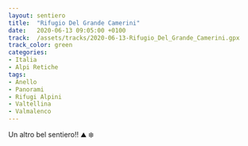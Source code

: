 ```yaml
---
layout: sentiero
title:  "Rifugio Del Grande Camerini"
date:   2020-06-13 09:05:00 +0100
track:  /assets/tracks/2020-06-13-Rifugio_Del_Grande_Camerini.gpx
track_color: green
categories:
- Italia
- Alpi Retiche
tags:
- Anello
- Panorami
- Rifugi Alpini
- Valtellina
- Valmalenco
---
```


Un altro bel sentiero!! :mountain: :snowflake: